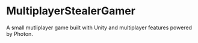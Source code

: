 # MultiplayerStealerGamer
A small mutliplayer game built with Unity and multiplayer features powered by Photon.
